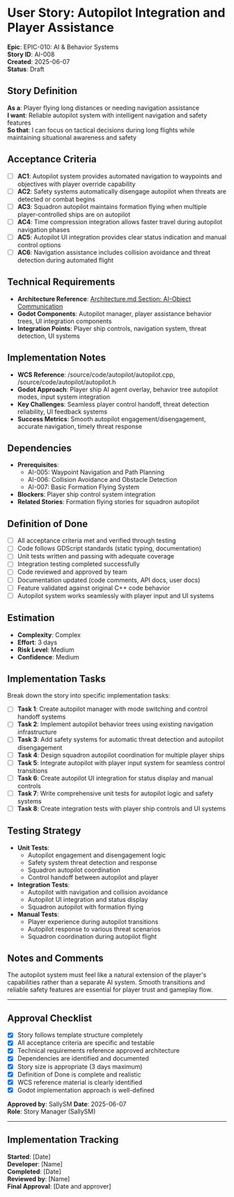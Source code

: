 # User Story: Autopilot Integration and Player Assistance

**Epic**: EPIC-010: AI & Behavior Systems  
**Story ID**: AI-008  
**Created**: 2025-06-07  
**Status**: Draft

## Story Definition
**As a**: Player flying long distances or needing navigation assistance  
**I want**: Reliable autopilot system with intelligent navigation and safety features  
**So that**: I can focus on tactical decisions during long flights while maintaining situational awareness and safety

## Acceptance Criteria
- [ ] **AC1**: Autopilot system provides automated navigation to waypoints and objectives with player override capability
- [ ] **AC2**: Safety systems automatically disengage autopilot when threats are detected or combat begins
- [ ] **AC3**: Squadron autopilot maintains formation flying when multiple player-controlled ships are on autopilot
- [ ] **AC4**: Time compression integration allows faster travel during autopilot navigation phases
- [ ] **AC5**: Autopilot UI integration provides clear status indication and manual control options
- [ ] **AC6**: Navigation assistance includes collision avoidance and threat detection during automated flight

## Technical Requirements
- **Architecture Reference**: [Architecture.md Section: AI-Object Communication](../docs/EPIC-010-ai-behavior-systems/architecture.md#ai-object-communication)
- **Godot Components**: Autopilot manager, player assistance behavior trees, UI integration components
- **Integration Points**: Player ship controls, navigation system, threat detection, UI systems

## Implementation Notes
- **WCS Reference**: /source/code/autopilot/autopilot.cpp, /source/code/autopilot/autopilot.h
- **Godot Approach**: Player ship AI agent overlay, behavior tree autopilot modes, input system integration
- **Key Challenges**: Seamless player control handoff, threat detection reliability, UI feedback systems
- **Success Metrics**: Smooth autopilot engagement/disengagement, accurate navigation, timely threat response

## Dependencies
- **Prerequisites**: 
  - AI-005: Waypoint Navigation and Path Planning
  - AI-006: Collision Avoidance and Obstacle Detection
  - AI-007: Basic Formation Flying System
- **Blockers**: Player ship control system integration
- **Related Stories**: Formation flying stories for squadron autopilot

## Definition of Done
- [ ] All acceptance criteria met and verified through testing
- [ ] Code follows GDScript standards (static typing, documentation)
- [ ] Unit tests written and passing with adequate coverage
- [ ] Integration testing completed successfully
- [ ] Code reviewed and approved by team
- [ ] Documentation updated (code comments, API docs, user docs)
- [ ] Feature validated against original C++ code behavior
- [ ] Autopilot system works seamlessly with player input and UI systems

## Estimation
- **Complexity**: Complex
- **Effort**: 3 days
- **Risk Level**: Medium
- **Confidence**: Medium

## Implementation Tasks
Break down the story into specific implementation tasks:
- [ ] **Task 1**: Create autopilot manager with mode switching and control handoff systems
- [ ] **Task 2**: Implement autopilot behavior trees using existing navigation infrastructure
- [ ] **Task 3**: Add safety systems for automatic threat detection and autopilot disengagement
- [ ] **Task 4**: Design squadron autopilot coordination for multiple player ships
- [ ] **Task 5**: Integrate autopilot with player input system for seamless control transitions
- [ ] **Task 6**: Create autopilot UI integration for status display and manual controls
- [ ] **Task 7**: Write comprehensive unit tests for autopilot logic and safety systems
- [ ] **Task 8**: Create integration tests with player ship controls and UI systems

## Testing Strategy
- **Unit Tests**: 
  - Autopilot engagement and disengagement logic
  - Safety system threat detection and response
  - Squadron autopilot coordination
  - Control handoff between autopilot and player
- **Integration Tests**: 
  - Autopilot with navigation and collision avoidance
  - Autopilot UI integration and status display
  - Squadron autopilot with formation flying
- **Manual Tests**: 
  - Player experience during autopilot transitions
  - Autopilot response to various threat scenarios
  - Squadron coordination during autopilot flight

## Notes and Comments
The autopilot system must feel like a natural extension of the player's capabilities rather than a separate AI system. Smooth transitions and reliable safety features are essential for player trust and gameplay flow.

---

## Approval Checklist
- [x] Story follows template structure completely
- [x] All acceptance criteria are specific and testable
- [x] Technical requirements reference approved architecture
- [x] Dependencies are identified and documented
- [x] Story size is appropriate (3 days maximum)
- [x] Definition of Done is complete and realistic
- [x] WCS reference material is clearly identified
- [x] Godot implementation approach is well-defined

**Approved by**: SallySM **Date**: 2025-06-07  
**Role**: Story Manager (SallySM)

---

## Implementation Tracking
**Started**: [Date]  
**Developer**: [Name]  
**Completed**: [Date]  
**Reviewed by**: [Name]  
**Final Approval**: [Date and approver]